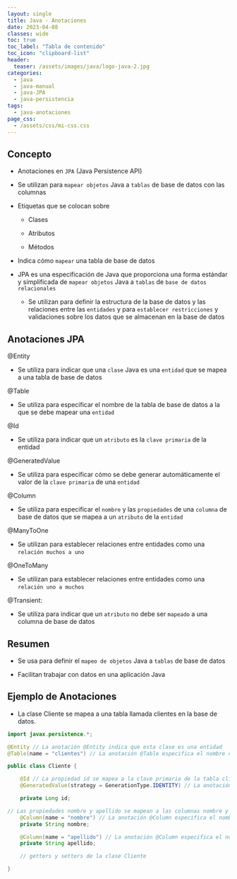```yaml
---
layout: single
title: Java - Anotaciones
date: 2023-04-08
classes: wide
toc: true
toc_label: "Tabla de contenido"
toc_icon: "clipboard-list"
header:
  teaser: /assets/images/java/logo-java-2.jpg
categories:
  - java
  - java-manual
  - java-JPA
  - java-persistencia
tags:
  - java-anotaciones
page_css: 
  - /assets/css/mi-css.css
---
```


## Concepto

* Anotaciones en ``JPA`` (Java Persistence API) 

* Se utilizan para ``mapear objetos`` Java a ``tablas`` de base de datos con las columnas 

* Etiquetas que se colocan sobre 
  
  * Clases
  
  * Atributos 
  
  * Métodos 
  
* Indica cómo ``mapear`` una tabla de base de datos

* JPA es una especificación de Java que proporciona una forma estándar y simplificada de ``mapear objetos`` Java a ``tablas`` de ``base de datos relacionales``

  * Se utilizan para definir la estructura de la base de datos y las relaciones entre las ``entidades`` y para ``establecer restricciones`` y validaciones sobre los datos que se almacenan en la base de datos
  
## Anotaciones JPA

@Entity

  * Se utiliza para indicar que una ``clase`` Java es una ``entidad`` que se mapea a una tabla de base de datos

@Table

  * Se utiliza para especificar el nombre de la tabla de base de datos a la que se debe mapear una ``entidad``

@Id
  
  * Se utiliza para indicar que un ``atributo`` es la ``clave primaria`` de la entidad

@GeneratedValue 

  * Se utiliza para especificar cómo se debe generar automáticamente el valor de la ``clave primaria`` de una ``entidad``

@Column

  * Se utiliza para especificar el ``nombre`` y las ``propiedades`` de una ``columna`` de base de datos que se mapea a un ``atributo`` de la ``entidad``

@ManyToOne 

  * Se utilizan para establecer relaciones entre entidades como una ``relación muchos a uno``

@OneToMany

  * Se utilizan para establecer relaciones entre entidades como una ``relación uno a muchos``

@Transient:
  
  * Se utiliza para indicar que un ``atributo`` no debe ser ``mapeado`` a una columna de base de datos

## Resumen

* Se usa para definir el ``mapeo de objetos`` Java a ``tablas`` de base de datos 

* Facilitan trabajar con datos en una aplicación Java

## Ejemplo de Anotaciones

* La clase Cliente se mapea a una tabla llamada clientes en la base de datos. 

```java
import javax.persistence.*;

@Entity // La anotación @Entity indica que esta clase es una entidad
@Table(name = "clientes") // La anotación @Table especifica el nombre de la tabla en la base de datos con la que se mapea esta entidad

public class Cliente {

    @Id // La propiedad id se mapea a la clave primaria de la tabla clientes
    @GeneratedValue(strategy = GenerationType.IDENTITY) // La anotación @GeneratedValue especifica que el valor de esta propiedad se generará automáticamente utilizando la estrategia IDENTITY

    private Long id;

// Las propiedades nombre y apellido se mapean a las columnas nombre y apellido en la tabla clientes
    @Column(name = "nombre") // La anotación @Column especifica el nombre de la columna en la base de datos con la que se mapea esta propiedad
    private String nombre;

    @Column(name = "apellido") // La anotación @Column especifica el nombre de la columna en la base de datos con la que se mapea esta propiedad
    private String apellido;

    // getters y setters de la clase Cliente

}
```